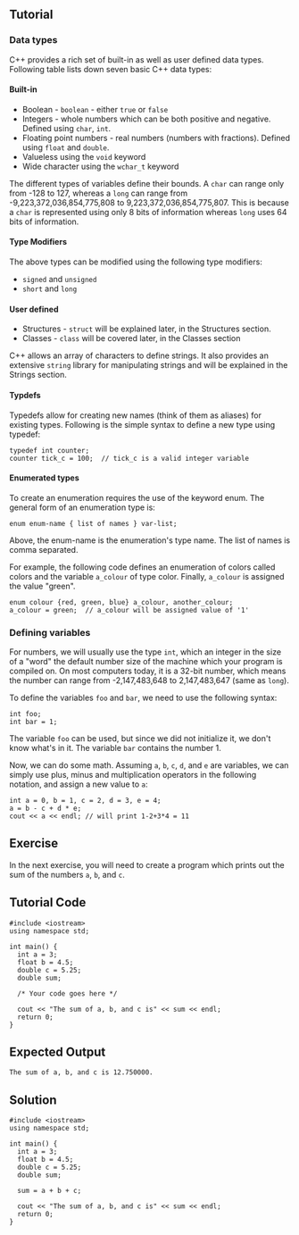 Tutorial
--------

### Data types

C++ provides a rich set of built-in as well as user defined data types. Following table lists down seven basic C++ data types:

#### Built-in
* Boolean - `boolean` - either `true` or `false`
* Integers - whole numbers which can be both positive and negative. Defined using `char`, `int`.
* Floating point numbers - real numbers (numbers with fractions). Defined using `float` and `double`.
* Valueless	 using the `void` keyword
* Wide character using the `wchar_t` keyword

The different types of variables define their bounds. A `char` can range only from -128 to 127, 
whereas a `long` can range from -9,223,372,036,854,775,808 to 9,223,372,036,854,775,807. This is because a `char`
is represented using only 8 bits of information whereas `long` uses 64 bits of information.

#### Type Modifiers

The above types can be modified using the following type modifiers:
* `signed` and `unsigned`
* `short` and `long`

#### User defined
* Structures - `struct` will be explained later, in the Structures section.
* Classes - `class` will be covered later, in the Classes section

C++ allows an array of characters to define strings. It also provides an extensive `string` library for manipulating strings and will be explained in the Strings section.

#### Typdefs
Typedefs allow for creating new names (think of them as aliases) for existing types. Following is the simple syntax to define a new type using typedef:

    typedef int counter;
    counter tick_c = 100;  // tick_c is a valid integer variable

#### Enumerated types

To create an enumeration requires the use of the keyword enum. The general form of an enumeration type is:

    enum enum-name { list of names } var-list;
Above, the enum-name is the enumeration's type name. The list of names is comma separated.

For example, the following code defines an enumeration of colors called colors and the variable `a_colour` of type color. Finally, `a_colour` is assigned the value "green".

    enum colour {red, green, blue} a_colour, another_colour;
    a_colour = green;  // a_colour will be assigned value of '1'

### Defining variables

For numbers, we will usually use the type `int`, which an integer in the size of a "word" the default number size of the machine which your program is
compiled on. On most computers today, it is a 32-bit number, which means the number can range from -2,147,483,648 to 2,147,483,647 (same as `long`).

To define the variables `foo` and `bar`, we need to use the following syntax:

    int foo;
    int bar = 1;

The variable `foo` can be used, but since we did not initialize it, we don't know what's in it. The variable `bar` contains the number 1.

Now, we can do some math. Assuming `a`, `b`, `c`, `d`, and `e` are variables, we can simply use plus, minus and multiplication operators
in the following notation, and assign a new value to `a`:

    int a = 0, b = 1, c = 2, d = 3, e = 4;
    a = b - c + d * e;
    cout << a << endl; // will print 1-2+3*4 = 11

Exercise
--------

In the next exercise, you will need to create a program which prints out the sum of the numbers `a`, `b`, and `c`.

Tutorial Code
-------------

    #include <iostream>
    using namespace std;

    int main() {
      int a = 3;
      float b = 4.5;
      double c = 5.25;
      double sum;

      /* Your code goes here */

      cout << "The sum of a, b, and c is" << sum << endl;
      return 0;
    }

Expected Output
---------------
    The sum of a, b, and c is 12.750000.

Solution
--------
    #include <iostream>
    using namespace std;

    int main() {
      int a = 3;
      float b = 4.5;
      double c = 5.25;
      double sum;

      sum = a + b + c;

      cout << "The sum of a, b, and c is" << sum << endl;
      return 0;
    }
